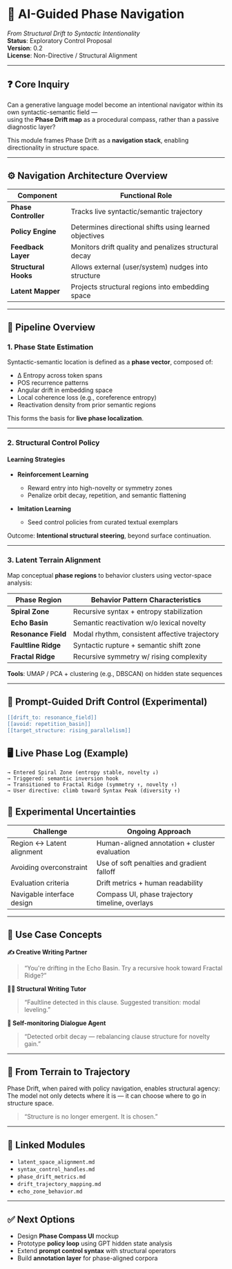 # 🧭 AI-Guided Phase Navigation  
*From Structural Drift to Syntactic Intentionality*  
**Status**: Exploratory Control Proposal  
**Version**: 0.2  
**License**: Non-Directive / Structural Alignment  

---

## ❓ Core Inquiry

Can a generative language model become an intentional navigator within its own syntactic-semantic field —  
using the **Phase Drift map** as a procedural compass, rather than a passive diagnostic layer?

This module frames Phase Drift as a **navigation stack**, enabling directionality in structure space.

---

## ⚙️ Navigation Architecture Overview

| Component              | Functional Role                                         |
|------------------------|---------------------------------------------------------|
| **Phase Controller**   | Tracks live syntactic/semantic trajectory               |
| **Policy Engine**      | Determines directional shifts using learned objectives |
| **Feedback Layer**     | Monitors drift quality and penalizes structural decay  |
| **Structural Hooks**   | Allows external (user/system) nudges into structure    |
| **Latent Mapper**      | Projects structural regions into embedding space       |

---

## 🧪 Pipeline Overview

### 1. Phase State Estimation

Syntactic-semantic location is defined as a **phase vector**, composed of:

- Δ Entropy across token spans  
- POS recurrence patterns  
- Angular drift in embedding space  
- Local coherence loss (e.g., coreference entropy)  
- Reactivation density from prior semantic regions  

This forms the basis for **live phase localization**.

---

### 2. Structural Control Policy

#### Learning Strategies

- **Reinforcement Learning**  
  - Reward entry into high-novelty or symmetry zones  
  - Penalize orbit decay, repetition, and semantic flattening  

- **Imitation Learning**  
  - Seed control policies from curated textual exemplars  

Outcome: **Intentional structural steering**, beyond surface continuation.

---

### 3. Latent Terrain Alignment

Map conceptual **phase regions** to behavior clusters using vector-space analysis:

| Phase Region     | Behavior Pattern Characteristics                          |
|------------------|-----------------------------------------------------------|
| **Spiral Zone**  | Recursive syntax + entropy stabilization                  |
| **Echo Basin**   | Semantic reactivation w/o lexical novelty                 |
| **Resonance Field** | Modal rhythm, consistent affective trajectory         |
| **Faultline Ridge** | Syntactic rupture + semantic shift zone              |
| **Fractal Ridge** | Recursive symmetry w/ rising complexity                 |

**Tools**: UMAP / PCA + clustering (e.g., DBSCAN) on hidden state sequences

---

## 🔧 Prompt-Guided Drift Control (Experimental)
```lua
[[drift_to: resonance_field]]
[[avoid: repetition_basin]]
[[target_structure: rising_parallelism]]
```

## 🖥️ Live Phase Log (Example)
```text
→ Entered Spiral Zone (entropy stable, novelty ↓)
→ Triggered: semantic inversion hook
→ Transitioned to Fractal Ridge (symmetry ↑, novelty ↑)
→ User directive: climb toward Syntax Peak (diversity ↑)
```
## 🚧 Experimental Uncertainties

| Challenge                 | Ongoing Approach                              |
|---------------------------|-----------------------------------------------|
| Region ↔ Latent alignment | Human-aligned annotation + cluster evaluation |
| Avoiding overconstraint   | Use of soft penalties and gradient falloff    |
| Evaluation criteria       | Drift metrics + human readability             |
| Navigable interface design | Compass UI, phase trajectory timeline, overlays |

---

## 🔭 Use Case Concepts

**✍️ Creative Writing Partner**  
> “You're drifting in the Echo Basin. Try a recursive hook toward Fractal Ridge?”

**🧑‍🏫 Structural Writing Tutor**  
> “Faultline detected in this clause. Suggested transition: modal leveling.”

**🤖 Self-monitoring Dialogue Agent**  
> “Detected orbit decay — rebalancing clause structure for novelty gain.”

---

## 🧠 From Terrain to Trajectory

Phase Drift, when paired with policy navigation, enables structural agency:  
The model not only detects where it is — it can choose where to go in structure space.

> “Structure is no longer emergent. It is chosen.”

---

## 🔗 Linked Modules

- `latent_space_alignment.md`  
- `syntax_control_handles.md`  
- `phase_drift_metrics.md`  
- `drift_trajectory_mapping.md`  
- `echo_zone_behavior.md`  

---

## ✅ Next Options

- Design **Phase Compass UI** mockup  
- Prototype **policy loop** using GPT hidden state analysis  
- Extend **prompt control syntax** with structural operators  
- Build **annotation layer** for phase-aligned corpora  
